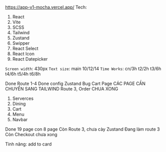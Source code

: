 https://app-v1-mocha.vercel.app/
Tech:

1. React
2. Vite
3. SCSS
4. Tailwind
5. Zustand
6. Swipper
7. React Select
8. React Icon
9. React Datepicker

`Screen width`: 430px
`Text size`: main 10/12/14
`Time Works`: cn/3h t2/2h t3/6h t4/6h t5/4h t6/8h

Done Route 1-4
Done config Zustand
Bug Cart Page
CÁC PAGE CẦN CHUYỂN SANG TAILWIND
Route 3, Order CHUA XONG

1. Serverces
2. Dining
3. Cart
4. Menu
5. Navbar

Done 19 page con 8 page
Còn Route 3, chưa cày Zustand
Đang làm route 3
Còn Checkout chưa xong

Tính năng:
add to card
